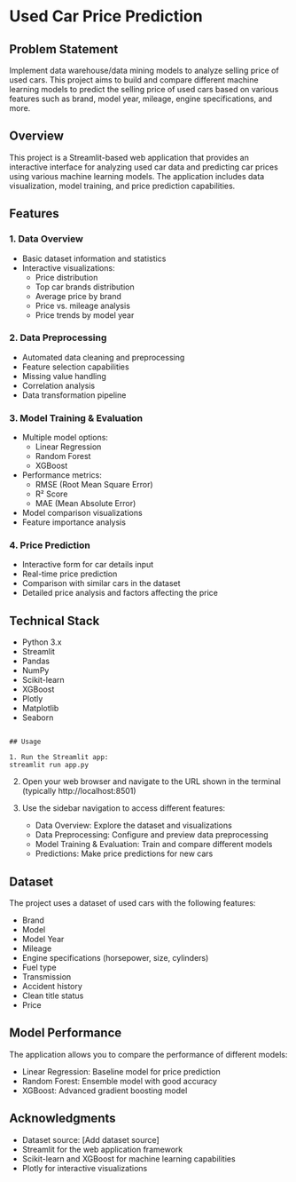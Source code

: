 # Used Car Price Prediction

## Problem Statement
Implement data warehouse/data mining models to analyze selling price of used cars. This project aims to build and compare different machine learning models to predict the selling price of used cars based on various features such as brand, model year, mileage, engine specifications, and more.

## Overview
This project is a Streamlit-based web application that provides an interactive interface for analyzing used car data and predicting car prices using various machine learning models. The application includes data visualization, model training, and price prediction capabilities.

## Features

### 1. Data Overview
- Basic dataset information and statistics
- Interactive visualizations:
  - Price distribution
  - Top car brands distribution
  - Average price by brand
  - Price vs. mileage analysis
  - Price trends by model year

### 2. Data Preprocessing
- Automated data cleaning and preprocessing
- Feature selection capabilities
- Missing value handling
- Correlation analysis
- Data transformation pipeline

### 3. Model Training & Evaluation
- Multiple model options:
  - Linear Regression
  - Random Forest
  - XGBoost
- Performance metrics:
  - RMSE (Root Mean Square Error)
  - R² Score
  - MAE (Mean Absolute Error)
- Model comparison visualizations
- Feature importance analysis

### 4. Price Prediction
- Interactive form for car details input
- Real-time price prediction
- Comparison with similar cars in the dataset
- Detailed price analysis and factors affecting the price

## Technical Stack
- Python 3.x
- Streamlit
- Pandas
- NumPy
- Scikit-learn
- XGBoost
- Plotly
- Matplotlib
- Seaborn
```

## Usage

1. Run the Streamlit app:
streamlit run app.py
```

2. Open your web browser and navigate to the URL shown in the terminal (typically http://localhost:8501)

3. Use the sidebar navigation to access different features:
   - Data Overview: Explore the dataset and visualizations
   - Data Preprocessing: Configure and preview data preprocessing
   - Model Training & Evaluation: Train and compare different models
   - Predictions: Make price predictions for new cars

## Dataset
The project uses a dataset of used cars with the following features:
- Brand
- Model
- Model Year
- Mileage
- Engine specifications (horsepower, size, cylinders)
- Fuel type
- Transmission
- Accident history
- Clean title status
- Price

## Model Performance
The application allows you to compare the performance of different models:
- Linear Regression: Baseline model for price prediction
- Random Forest: Ensemble model with good accuracy
- XGBoost: Advanced gradient boosting model

## Acknowledgments
- Dataset source: [Add dataset source]
- Streamlit for the web application framework
- Scikit-learn and XGBoost for machine learning capabilities
- Plotly for interactive visualizations 
